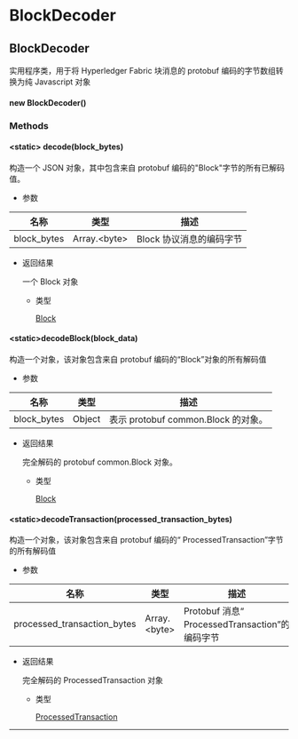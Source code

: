 # BlockDecoder

## BlockDecoder

实用程序类，用于将 Hyperledger Fabric 块消息的 protobuf 编码的字节数组转换为纯 Javascript 对象

#### new BlockDecoder()

### Methods

#### &lt;static&gt; decode(block_bytes)

构造一个 JSON 对象，其中包含来自 protobuf 编码的"Block"字节的所有已解码值。

- 参数

| 名称        | 类型               | 描述                     |
| ----------- | ------------------ | ------------------------ |
| block_bytes | Array.&lt;byte&gt; | Block 协议消息的编码字节 |

- 返回结果

  一个 Block 对象

  - 类型

    [Block](https://hyperledger.github.io/fabric-sdk-node/release-1.4/global.html#Block)

#### &lt;static&gt;decodeBlock(block_data)

构造一个对象，该对象包含来自 protobuf 编码的“Block”对象的所有解码值

- 参数

| 名称        | 类型   | 描述                                |
| ----------- | ------ | ----------------------------------- |
| block_bytes | Object | 表示 protobuf common.Block 的对象。 |

- 返回结果

  完全解码的 protobuf common.Block 对象。

  - 类型

    [Block](https://hyperledger.github.io/fabric-sdk-node/release-1.4/global.html#Block)

#### &lt;static&gt;decodeTransaction(processed_transaction_bytes)

构造一个对象，该对象包含来自 protobuf 编码的“ ProcessedTransaction”字节的所有解码值

- 参数

| 名称                        | 类型               | 描述                                           |
| --------------------------- | ------------------ | ---------------------------------------------- |
| processed_transaction_bytes | Array.&lt;byte&gt; | Protobuf 消息“ ProcessedTransaction”的编码字节 |

- 返回结果

  完全解码的 ProcessedTransaction 对象

  - 类型

    [ProcessedTransaction](https://hyperledger.github.io/fabric-sdk-node/release-1.4/global.html#ProcessedTransaction)

---
